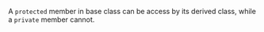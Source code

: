 A `protected` member in base class can be access by its derived class, while a `private` member cannot.
